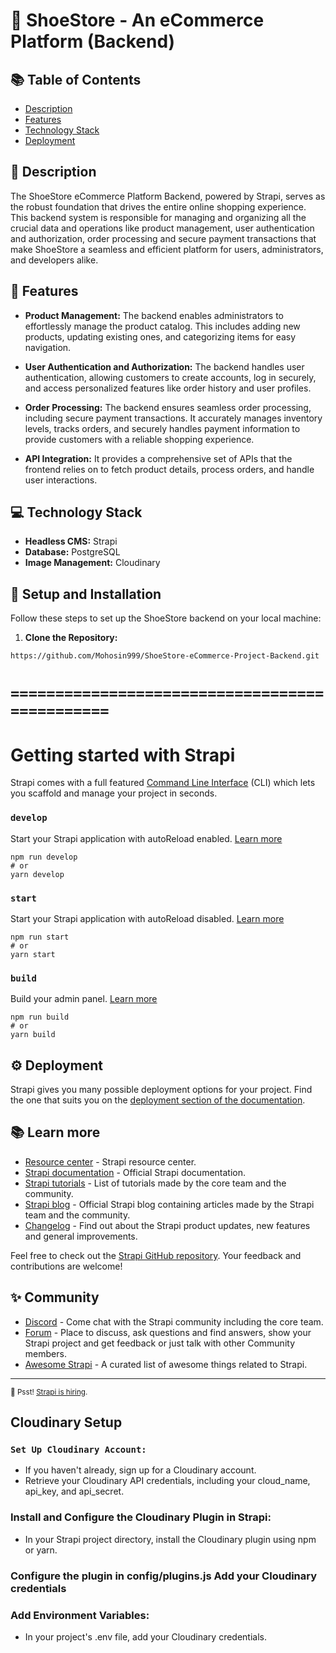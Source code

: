 # 👞 ShoeStore - An eCommerce Platform (Backend)

## 📚 Table of Contents

- [Description](#-description)
- [Features](#-features)
- [Technology Stack](#-technology-stack)
- [Deployment](#️-deployment)

## 📖 Description

The ShoeStore eCommerce Platform Backend, powered by Strapi, serves as the robust foundation that drives the entire online shopping experience. This backend system is responsible for managing and organizing all the crucial data and operations like product management, user authentication and authorization, order processing and secure payment transactions that make ShoeStore a seamless and efficient platform for users, administrators, and developers alike.

## 🔆 Features

- **Product Management:** The backend enables administrators to effortlessly manage the product catalog. This includes adding new products, updating existing ones, and categorizing items for easy navigation.

- **User Authentication and Authorization:** The backend handles user authentication, allowing customers to create accounts, log in securely, and access personalized features like order history and user profiles.

- **Order Processing:** The backend ensures seamless order processing, including secure payment transactions. It accurately manages inventory levels, tracks orders, and securely handles payment information to provide customers with a reliable shopping experience.

- **API Integration:** It provides a comprehensive set of APIs that the frontend relies on to fetch product details, process orders, and handle user interactions.

## 💻 Technology Stack

- **Headless CMS:** Strapi
- **Database:** PostgreSQL
- **Image Management:** Cloudinary

## 🚀 Setup and Installation

Follow these steps to set up the ShoeStore backend on your local machine:

1. **Clone the Repository:**

```
https://github.com/Mohosin999/ShoeStore-eCommerce-Project-Backend.git
```

# `==============================================`

# Getting started with Strapi

Strapi comes with a full featured [Command Line Interface](https://docs.strapi.io/developer-docs/latest/developer-resources/cli/CLI.html) (CLI) which lets you scaffold and manage your project in seconds.

### `develop`

Start your Strapi application with autoReload enabled. [Learn more](https://docs.strapi.io/developer-docs/latest/developer-resources/cli/CLI.html#strapi-develop)

```
npm run develop
# or
yarn develop
```

### `start`

Start your Strapi application with autoReload disabled. [Learn more](https://docs.strapi.io/developer-docs/latest/developer-resources/cli/CLI.html#strapi-start)

```
npm run start
# or
yarn start
```

### `build`

Build your admin panel. [Learn more](https://docs.strapi.io/developer-docs/latest/developer-resources/cli/CLI.html#strapi-build)

```
npm run build
# or
yarn build
```

## ⚙️ Deployment

Strapi gives you many possible deployment options for your project. Find the one that suits you on the [deployment section of the documentation](https://docs.strapi.io/developer-docs/latest/setup-deployment-guides/deployment.html).

## 📚 Learn more

- [Resource center](https://strapi.io/resource-center) - Strapi resource center.
- [Strapi documentation](https://docs.strapi.io) - Official Strapi documentation.
- [Strapi tutorials](https://strapi.io/tutorials) - List of tutorials made by the core team and the community.
- [Strapi blog](https://docs.strapi.io) - Official Strapi blog containing articles made by the Strapi team and the community.
- [Changelog](https://strapi.io/changelog) - Find out about the Strapi product updates, new features and general improvements.

Feel free to check out the [Strapi GitHub repository](https://github.com/strapi/strapi). Your feedback and contributions are welcome!

## ✨ Community

- [Discord](https://discord.strapi.io) - Come chat with the Strapi community including the core team.
- [Forum](https://forum.strapi.io/) - Place to discuss, ask questions and find answers, show your Strapi project and get feedback or just talk with other Community members.
- [Awesome Strapi](https://github.com/strapi/awesome-strapi) - A curated list of awesome things related to Strapi.

---

<sub>🤫 Psst! [Strapi is hiring](https://strapi.io/careers).</sub>

## Cloudinary Setup

### `Set Up Cloudinary Account:`

- If you haven't already, sign up for a Cloudinary account.
- Retrieve your Cloudinary API credentials, including your cloud_name, api_key, and api_secret.

### Install and Configure the Cloudinary Plugin in Strapi:

- In your Strapi project directory, install the Cloudinary plugin using npm or yarn.

### Configure the plugin in config/plugins.js Add your Cloudinary credentials

### Add Environment Variables:

- In your project's .env file, add your Cloudinary credentials.
